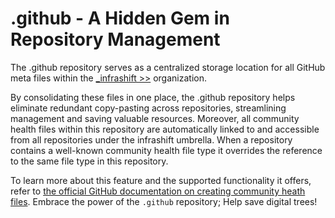 # .github - A Hidden Gem in Repository Management

The .github repository serves as a centralized storage location for all GitHub meta files within the [_infrashift >>](https://github.com/infrashift) organization. 

By consolidating these files in one place, the .github repository helps eliminate redundant copy-pasting across repositories, streamlining management and saving valuable resources. Moreover, all community health files within this repository are automatically linked to and accessible from all repositories under the infrashift umbrella. When a repository contains a well-known community health file type it overrides the reference to the same file type in this repository.

To learn more about this feature and the supported functionality it offers, refer to [the official GitHub documentation on creating community heath files](https://docs.github.com/en/github/building-a-strong-community/creating-a-default-community-health-file#supported-file-types). Embrace the power of the `.github` repository; Help save digital trees!
